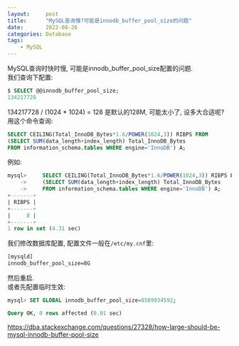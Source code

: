 ```yaml
---
layout:     post
title:      "MySQL查询慢?可能是innodb_buffer_pool_size的问题"
date:       2022-08-26
categories: Database
tags:
    - MySQL
---
```


MySQL查询时快时慢, 可能是innodb_buffer_pool_size配置的问题.  
我们查询下配置:
```sql
$ SELECT @@innodb_buffer_pool_size;
134217728
```
134217728 / (1024 * 1024) = 128 是默认的128M, 可能太小了, 设多大合适呢?
用这个命令查询:
```sql
SELECT CEILING(Total_InnoDB_Bytes*1.6/POWER(1024,3)) RIBPS FROM
(SELECT SUM(data_length+index_length) Total_InnoDB_Bytes
FROM information_schema.tables WHERE engine='InnoDB') A;
```
例如:
```sql
mysql>     SELECT CEILING(Total_InnoDB_Bytes*1.6/POWER(1024,3)) RIBPS FROM
    ->     (SELECT SUM(data_length+index_length) Total_InnoDB_Bytes
    ->     FROM information_schema.tables WHERE engine='InnoDB') A;
+-------+
| RIBPS |
+-------+
|     8 |
+-------+
1 row in set (4.31 sec)
```
我们修改数据库配置, 配置文件一般在`/etc/my.cnf`里:
```txt
[mysqld]
innodb_buffer_pool_size=8G
```
然后重启.  
或者先配置临时生效:
```sql
mysql> SET GLOBAL innodb_buffer_pool_size=8589934592;

Query OK, 0 rows affected (0.01 sec)
```

<https://dba.stackexchange.com/questions/27328/how-large-should-be-mysql-innodb-buffer-pool-size>

